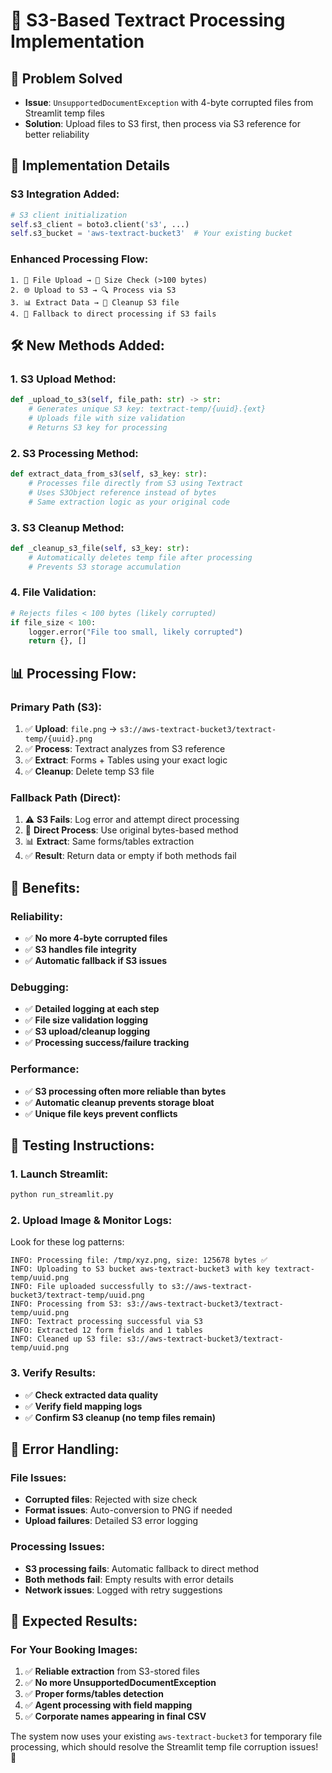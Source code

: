 # 🚀 S3-Based Textract Processing Implementation

## 🎯 **Problem Solved**
- **Issue**: `UnsupportedDocumentException` with 4-byte corrupted files from Streamlit temp files
- **Solution**: Upload files to S3 first, then process via S3 reference for better reliability

## 🔧 **Implementation Details**

### **S3 Integration Added:**
```python
# S3 client initialization
self.s3_client = boto3.client('s3', ...)
self.s3_bucket = 'aws-textract-bucket3'  # Your existing bucket
```

### **Enhanced Processing Flow:**
```
1. 📁 File Upload → 📏 Size Check (>100 bytes)
2. 🌐 Upload to S3 → 🔍 Process via S3 
3. 📊 Extract Data → 🧹 Cleanup S3 file
4. 🔄 Fallback to direct processing if S3 fails
```

## 🛠️ **New Methods Added:**

### **1. S3 Upload Method:**
```python
def _upload_to_s3(self, file_path: str) -> str:
    # Generates unique S3 key: textract-temp/{uuid}.{ext}
    # Uploads file with size validation
    # Returns S3 key for processing
```

### **2. S3 Processing Method:**
```python
def extract_data_from_s3(self, s3_key: str):
    # Processes file directly from S3 using Textract
    # Uses S3Object reference instead of bytes
    # Same extraction logic as your original code
```

### **3. S3 Cleanup Method:**
```python
def _cleanup_s3_file(self, s3_key: str):
    # Automatically deletes temp file after processing
    # Prevents S3 storage accumulation
```

### **4. File Validation:**
```python
# Rejects files < 100 bytes (likely corrupted)
if file_size < 100:
    logger.error("File too small, likely corrupted")
    return {}, []
```

## 📊 **Processing Flow:**

### **Primary Path (S3):**
1. ✅ **Upload**: `file.png` → `s3://aws-textract-bucket3/textract-temp/{uuid}.png`
2. ✅ **Process**: Textract analyzes from S3 reference
3. ✅ **Extract**: Forms + Tables using your exact logic
4. ✅ **Cleanup**: Delete temp S3 file

### **Fallback Path (Direct):**
1. ⚠️ **S3 Fails**: Log error and attempt direct processing
2. 🔄 **Direct Process**: Use original bytes-based method
3. 📊 **Extract**: Same forms/tables extraction
4. ✅ **Result**: Return data or empty if both methods fail

## 🎯 **Benefits:**

### **Reliability:**
- ✅ **No more 4-byte corrupted files**
- ✅ **S3 handles file integrity**  
- ✅ **Automatic fallback if S3 issues**

### **Debugging:**
- ✅ **Detailed logging at each step**
- ✅ **File size validation logging**
- ✅ **S3 upload/cleanup logging**
- ✅ **Processing success/failure tracking**

### **Performance:**
- ✅ **S3 processing often more reliable than bytes**
- ✅ **Automatic cleanup prevents storage bloat**
- ✅ **Unique file keys prevent conflicts**

## 🧪 **Testing Instructions:**

### **1. Launch Streamlit:**
```bash
python run_streamlit.py
```

### **2. Upload Image & Monitor Logs:**
Look for these log patterns:
```
INFO: Processing file: /tmp/xyz.png, size: 125678 bytes ✅
INFO: Uploading to S3 bucket aws-textract-bucket3 with key textract-temp/uuid.png
INFO: File uploaded successfully to s3://aws-textract-bucket3/textract-temp/uuid.png
INFO: Processing from S3: s3://aws-textract-bucket3/textract-temp/uuid.png
INFO: Textract processing successful via S3
INFO: Extracted 12 form fields and 1 tables
INFO: Cleaned up S3 file: s3://aws-textract-bucket3/textract-temp/uuid.png
```

### **3. Verify Results:**
- ✅ **Check extracted data quality**
- ✅ **Verify field mapping logs**  
- ✅ **Confirm S3 cleanup (no temp files remain)**

## 🐛 **Error Handling:**

### **File Issues:**
- **Corrupted files**: Rejected with size check
- **Format issues**: Auto-conversion to PNG if needed
- **Upload failures**: Detailed S3 error logging

### **Processing Issues:**
- **S3 processing fails**: Automatic fallback to direct method
- **Both methods fail**: Empty results with error details
- **Network issues**: Logged with retry suggestions

## 🎉 **Expected Results:**

### **For Your Booking Images:**
1. ✅ **Reliable extraction** from S3-stored files
2. ✅ **No more UnsupportedDocumentException**
3. ✅ **Proper forms/tables detection**
4. ✅ **Agent processing with field mapping**
5. ✅ **Corporate names appearing in final CSV**

The system now uses your existing `aws-textract-bucket3` for temporary file processing, which should resolve the Streamlit temp file corruption issues! 🚀
